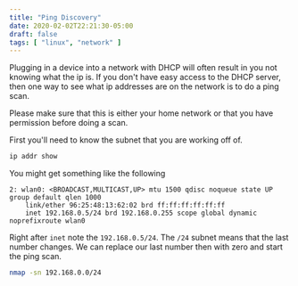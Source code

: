 ```yaml
---
title: "Ping Discovery"
date: 2020-02-02T22:21:30-05:00
draft: false
tags: [ "linux", "network" ]
---
```


Plugging in a device into a network with DHCP will often result in you not knowing what the ip is. If you don't have easy access to the DHCP server, then one way to see what ip addresses are on the network is to do a ping scan. 

Please make sure that this is either your home network or that you have permission before doing a scan. 

First you'll need to know the subnet that you are working off of. 

```bash
ip addr show
```

You might get something like the following

```
2: wlan0: <BROADCAST,MULTICAST,UP> mtu 1500 qdisc noqueue state UP group default qlen 1000
    link/ether 96:25:48:13:62:02 brd ff:ff:ff:ff:ff:ff
    inet 192.168.0.5/24 brd 192.168.0.255 scope global dynamic noprefixroute wlan0
```

Right after `inet` note the `192.168.0.5/24`. The `/24` subnet means that the last number changes. We can replace our last number then with zero and start the ping scan.

```bash
nmap -sn 192.168.0.0/24
```

